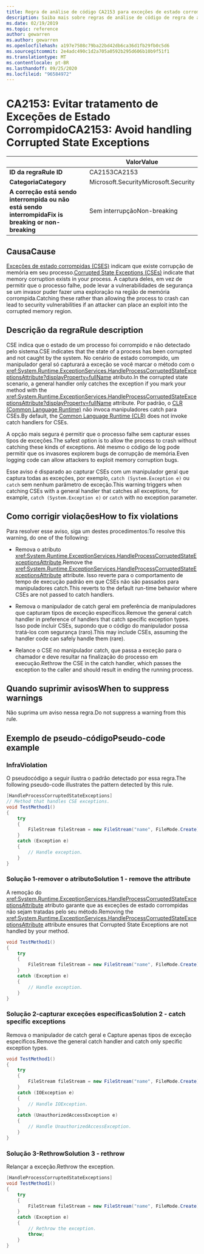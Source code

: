```yaml
---
title: Regra de análise de código CA2153 para exceções de estado corrompido (análise de código)
description: Saiba mais sobre regras de análise de código de regra de análise de código CA2153 para exceções de estado corrompido
ms.date: 02/19/2019
ms.topic: reference
author: gewarren
ms.author: gewarren
ms.openlocfilehash: a197e7508c79ba22bd42db6ca36d1fb29fb0c5d6
ms.sourcegitcommit: 2e4adc490c1d2a705a0592b295d606b10b9f51f1
ms.translationtype: MT
ms.contentlocale: pt-BR
ms.lasthandoff: 09/25/2020
ms.locfileid: "96584972"
---
```

# <a name="ca2153-avoid-handling-corrupted-state-exceptions"></a><span data-ttu-id="08af0-103">CA2153: Evitar tratamento de Exceções de Estado Corrompido</span><span class="sxs-lookup"><span data-stu-id="08af0-103">CA2153: Avoid handling Corrupted State Exceptions</span></span>

| | <span data-ttu-id="08af0-104">Valor</span><span class="sxs-lookup"><span data-stu-id="08af0-104">Value</span></span> |
|-|-|
| <span data-ttu-id="08af0-105">**ID da regra**</span><span class="sxs-lookup"><span data-stu-id="08af0-105">**Rule ID**</span></span> |<span data-ttu-id="08af0-106">CA2153</span><span class="sxs-lookup"><span data-stu-id="08af0-106">CA2153</span></span>|
| <span data-ttu-id="08af0-107">**Categoria**</span><span class="sxs-lookup"><span data-stu-id="08af0-107">**Category**</span></span> |<span data-ttu-id="08af0-108">Microsoft.Security</span><span class="sxs-lookup"><span data-stu-id="08af0-108">Microsoft.Security</span></span>|
| <span data-ttu-id="08af0-109">**A correção está sendo interrompida ou não está sendo interrompida**</span><span class="sxs-lookup"><span data-stu-id="08af0-109">**Fix is breaking or non-breaking**</span></span> |<span data-ttu-id="08af0-110">Sem interrupção</span><span class="sxs-lookup"><span data-stu-id="08af0-110">Non-breaking</span></span>|

## <a name="cause"></a><span data-ttu-id="08af0-111">Causa</span><span class="sxs-lookup"><span data-stu-id="08af0-111">Cause</span></span>

<span data-ttu-id="08af0-112">[Exceções de estado corrompidas (CSES)](/archive/msdn-magazine/2009/february/clr-inside-out-handling-corrupted-state-exceptions) indicam que existe corrupção de memória em seu processo.</span><span class="sxs-lookup"><span data-stu-id="08af0-112">[Corrupted State Exceptions (CSEs)](/archive/msdn-magazine/2009/february/clr-inside-out-handling-corrupted-state-exceptions) indicate that memory corruption exists in your process.</span></span> <span data-ttu-id="08af0-113">A captura deles, em vez de permitir que o processo falhe, pode levar a vulnerabilidades de segurança se um invasor puder fazer uma exploração na região de memória corrompida.</span><span class="sxs-lookup"><span data-stu-id="08af0-113">Catching these rather than allowing the process to crash can lead to security vulnerabilities if an attacker can place an exploit into the corrupted memory region.</span></span>

## <a name="rule-description"></a><span data-ttu-id="08af0-114">Descrição da regra</span><span class="sxs-lookup"><span data-stu-id="08af0-114">Rule description</span></span>

<span data-ttu-id="08af0-115">CSE indica que o estado de um processo foi corrompido e não detectado pelo sistema.</span><span class="sxs-lookup"><span data-stu-id="08af0-115">CSE indicates that the state of a process has been corrupted and not caught by the system.</span></span> <span data-ttu-id="08af0-116">No cenário de estado corrompido, um manipulador geral só capturará a exceção se você marcar o método com o <xref:System.Runtime.ExceptionServices.HandleProcessCorruptedStateExceptionsAttribute?displayProperty=fullName> atributo.</span><span class="sxs-lookup"><span data-stu-id="08af0-116">In the corrupted state scenario, a general handler only catches the exception if you mark your method with the <xref:System.Runtime.ExceptionServices.HandleProcessCorruptedStateExceptionsAttribute?displayProperty=fullName> attribute.</span></span> <span data-ttu-id="08af0-117">Por padrão, o [CLR (Common Language Runtime)](../../../standard/clr.md) não invoca manipuladores catch para CSEs.</span><span class="sxs-lookup"><span data-stu-id="08af0-117">By default, the [Common Language Runtime (CLR)](../../../standard/clr.md) does not invoke catch handlers for CSEs.</span></span>

<span data-ttu-id="08af0-118">A opção mais segura é permitir que o processo falhe sem capturar esses tipos de exceções.</span><span class="sxs-lookup"><span data-stu-id="08af0-118">The safest option is to allow the process to crash without catching these kinds of exceptions.</span></span> <span data-ttu-id="08af0-119">Até mesmo o código de log pode permitir que os invasores explorem bugs de corrupção de memória.</span><span class="sxs-lookup"><span data-stu-id="08af0-119">Even logging code can allow attackers to exploit memory corruption bugs.</span></span>

<span data-ttu-id="08af0-120">Esse aviso é disparado ao capturar CSEs com um manipulador geral que captura todas as exceções, por exemplo, `catch (System.Exception e)` ou `catch` sem nenhum parâmetro de exceção.</span><span class="sxs-lookup"><span data-stu-id="08af0-120">This warning triggers when catching CSEs with a general handler that catches all exceptions, for example, `catch (System.Exception e)` or `catch` with no exception parameter.</span></span>

## <a name="how-to-fix-violations"></a><span data-ttu-id="08af0-121">Como corrigir violações</span><span class="sxs-lookup"><span data-stu-id="08af0-121">How to fix violations</span></span>

<span data-ttu-id="08af0-122">Para resolver esse aviso, siga um destes procedimentos:</span><span class="sxs-lookup"><span data-stu-id="08af0-122">To resolve this warning, do one of the following:</span></span>

- <span data-ttu-id="08af0-123">Remova o atributo <xref:System.Runtime.ExceptionServices.HandleProcessCorruptedStateExceptionsAttribute>.</span><span class="sxs-lookup"><span data-stu-id="08af0-123">Remove the <xref:System.Runtime.ExceptionServices.HandleProcessCorruptedStateExceptionsAttribute> attribute.</span></span> <span data-ttu-id="08af0-124">Isso reverte para o comportamento de tempo de execução padrão em que CSEs não são passados para manipuladores catch.</span><span class="sxs-lookup"><span data-stu-id="08af0-124">This reverts to the default run-time behavior where CSEs are not passed to catch handlers.</span></span>

- <span data-ttu-id="08af0-125">Remova o manipulador de catch geral em preferência de manipuladores que capturam tipos de exceção específicos.</span><span class="sxs-lookup"><span data-stu-id="08af0-125">Remove the general catch handler in preference of handlers that catch specific exception types.</span></span> <span data-ttu-id="08af0-126">Isso pode incluir CSEs, supondo que o código do manipulador possa tratá-los com segurança (raro).</span><span class="sxs-lookup"><span data-stu-id="08af0-126">This may include CSEs, assuming the handler code can safely handle them (rare).</span></span>

- <span data-ttu-id="08af0-127">Relance o CSE no manipulador catch, que passa a exceção para o chamador e deve resultar na finalização do processo em execução.</span><span class="sxs-lookup"><span data-stu-id="08af0-127">Rethrow the CSE in the catch handler, which passes the exception to the caller and should result in ending the running process.</span></span>

## <a name="when-to-suppress-warnings"></a><span data-ttu-id="08af0-128">Quando suprimir avisos</span><span class="sxs-lookup"><span data-stu-id="08af0-128">When to suppress warnings</span></span>

<span data-ttu-id="08af0-129">Não suprima um aviso nessa regra.</span><span class="sxs-lookup"><span data-stu-id="08af0-129">Do not suppress a warning from this rule.</span></span>

## <a name="pseudo-code-example"></a><span data-ttu-id="08af0-130">Exemplo de pseudo-código</span><span class="sxs-lookup"><span data-stu-id="08af0-130">Pseudo-code example</span></span>

### <a name="violation"></a><span data-ttu-id="08af0-131">Infra</span><span class="sxs-lookup"><span data-stu-id="08af0-131">Violation</span></span>

<span data-ttu-id="08af0-132">O pseudocódigo a seguir ilustra o padrão detectado por essa regra.</span><span class="sxs-lookup"><span data-stu-id="08af0-132">The following pseudo-code illustrates the pattern detected by this rule.</span></span>

```csharp
[HandleProcessCorruptedStateExceptions]
// Method that handles CSE exceptions.
void TestMethod1()
{
    try
    {
        FileStream fileStream = new FileStream("name", FileMode.Create);
    }
    catch (Exception e)
    {
        // Handle exception.
    }
}
```

### <a name="solution-1---remove-the-attribute"></a><span data-ttu-id="08af0-133">Solução 1-remover o atributo</span><span class="sxs-lookup"><span data-stu-id="08af0-133">Solution 1 - remove the attribute</span></span>

<span data-ttu-id="08af0-134">A remoção do <xref:System.Runtime.ExceptionServices.HandleProcessCorruptedStateExceptionsAttribute> atributo garante que as exceções de estado corrompidas não sejam tratadas pelo seu método.</span><span class="sxs-lookup"><span data-stu-id="08af0-134">Removing the <xref:System.Runtime.ExceptionServices.HandleProcessCorruptedStateExceptionsAttribute> attribute ensures that Corrupted State Exceptions are not handled by your method.</span></span>

```csharp
void TestMethod1()
{
    try
    {
        FileStream fileStream = new FileStream("name", FileMode.Create);
    }
    catch (Exception e)
    {
        // Handle exception.
    }
}
```

### <a name="solution-2---catch-specific-exceptions"></a><span data-ttu-id="08af0-135">Solução 2-capturar exceções específicas</span><span class="sxs-lookup"><span data-stu-id="08af0-135">Solution 2 - catch specific exceptions</span></span>

<span data-ttu-id="08af0-136">Remova o manipulador de catch geral e Capture apenas tipos de exceção específicos.</span><span class="sxs-lookup"><span data-stu-id="08af0-136">Remove the general catch handler and catch only specific exception types.</span></span>

```csharp
void TestMethod1()
{
    try
    {
        FileStream fileStream = new FileStream("name", FileMode.Create);
    }
    catch (IOException e)
    {
        // Handle IOException.
    }
    catch (UnauthorizedAccessException e)
    {
        // Handle UnauthorizedAccessException.
    }
}
```

### <a name="solution-3---rethrow"></a><span data-ttu-id="08af0-137">Solução 3-Rethrow</span><span class="sxs-lookup"><span data-stu-id="08af0-137">Solution 3 - rethrow</span></span>

<span data-ttu-id="08af0-138">Relançar a exceção.</span><span class="sxs-lookup"><span data-stu-id="08af0-138">Rethrow the exception.</span></span>

```csharp
[HandleProcessCorruptedStateExceptions]
void TestMethod1()
{
    try
    {
        FileStream fileStream = new FileStream("name", FileMode.Create);
    }
    catch (Exception e)
    {
        // Rethrow the exception.
        throw;
    }
}
```
